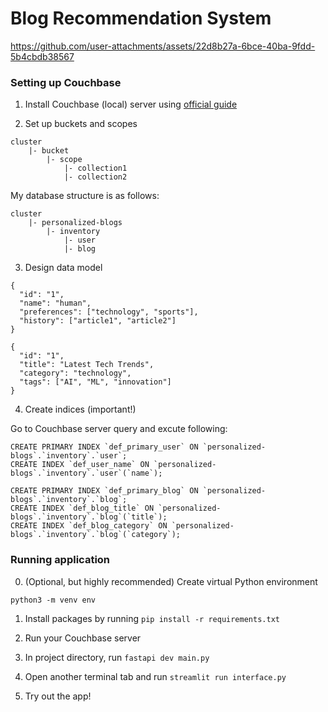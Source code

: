 # Blog Recommendation System



https://github.com/user-attachments/assets/22d8b27a-6bce-40ba-9fdd-5b4cbdb38567



### Setting up Couchbase

1. Install Couchbase (local) server using [official guide](https://docs.couchbase.com/server/current/getting-started/do-a-quick-install.html)

2. Set up buckets and scopes

```
cluster
    |- bucket
        |- scope
            |- collection1
            |- collection2
```

My database structure is as follows:

```
cluster
    |- personalized-blogs
        |- inventory
            |- user
            |- blog
```

3. Design data model

```user
{
  "id": "1",
  "name": "human",
  "preferences": ["technology", "sports"],
  "history": ["article1", "article2"]
}
```

```blog
{
  "id": "1",
  "title": "Latest Tech Trends",
  "category": "technology",
  "tags": ["AI", "ML", "innovation"]
}
```

4. Create indices (important!)

Go to Couchbase server query and excute following:

```user collection
CREATE PRIMARY INDEX `def_primary_user` ON `personalized-blogs`.`inventory`.`user`;
CREATE INDEX `def_user_name` ON `personalized-blogs`.`inventory`.`user`(`name`);
```
```blog collection
CREATE PRIMARY INDEX `def_primary_blog` ON `personalized-blogs`.`inventory`.`blog`;
CREATE INDEX `def_blog_title` ON `personalized-blogs`.`inventory`.`blog`(`title`);
CREATE INDEX `def_blog_category` ON `personalized-blogs`.`inventory`.`blog`(`category`);
```

### Running application

0. (Optional, but highly recommended) Create virtual Python environment

```python3 -m venv env```

1. Install packages by running `pip install -r requirements.txt`

2. Run your Couchbase server

3. In project directory, run `fastapi dev main.py`

4. Open another terminal tab and run `streamlit run interface.py`

5. Try out the app!
